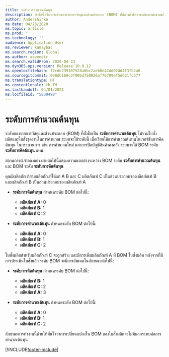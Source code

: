```yaml
---
title: ระดับการคำนวณต้นทุน
description: หัวข้อนี้อธิบายระดับของรายการวัสดุและส่วนประกอบ (BOM) ที่มีการตั้งชื่อว่าระดับการคำนวณต้นทุน ระดับ BOM นี้ไม่รวมใบสั่งผลิตและใบสั่งชุดในการคำนวณ
author: AndersGirke
ms.date: 04/23/2020
ms.topic: article
ms.prod: ''
ms.technology: ''
audience: Application User
ms.reviewer: kamaybac
ms.search.region: Global
ms.author: aevengir
ms.search.validFrom: 2020-04-23
ms.dyn365.ops.version: Release 10.0.12
ms.openlocfilehash: f7cde239107528a6bc2aeb0e424d024d4f3fb2a6
ms.sourcegitcommit: 0e8db169c3f90bd750826af76709ef5d621fd377
ms.translationtype: HT
ms.contentlocale: th-TH
ms.lasthandoff: 04/01/2021
ms.locfileid: "5839498"
---
```

# <a name="cost-calculation-level"></a>ระดับการคำนวณต้นทุน

ระดับของรายการวัสดุและส่วนประกอบ (BOM) ที่ตั้งชื่อเป็น **ระดับการคำนวณต้นทุน** ไม่รวมใบสั่งผลิตและใบสั่งชุดงานในการคำนวณ ระบบจะใช้ระดับนี้ เมื่อเรียกใช้การคำนวณต้นทุนในเวอร์ชันการคิดต้นทุน ในกระบวนการ เช่น การคำนวณใหม่ และการปิดบัญชีสินค้าคงคลัง ระบบจะใช้ BOM ระดับ **ระดับการคิดต้นทุน** แทน

สถานการณ์จำลองอย่างง่ายต่อไปนี้แสดงความแตกต่างระหว่าง BOM ระดับ **ระดับการคำนวณต้นทุน** และ BOM ระดับ **ระดับการคิดต้นทุน**

คุณมีผลิตภัณฑ์สามผลิตภัณฑ์ได้แก่ A B และ C ผลิตภัณฑ์ C เป็นส่วนประกอบของผลิตภัณฑ์ B และผลิตภัณฑ์ B เป็นส่วนประกอบของผลิตภัณฑ์ A

- **ระดับการคิดต้นทุน** กำหนดระดับ BOM ต่อไปนี้:

    - **ผลิตภัณฑ์ A:** 0
    - **ผลิตภัณฑ์ B:** 1
    - **ผลิตภัณฑ์ C:** 2

- **ระดับการคำนวณต้นทุน** กำหนดระดับ BOM ต่อไปนี้:

    - **ผลิตภัณฑ์ A:** 0
    - **ผลิตภัณฑ์ B:** 1
    - **ผลิตภัณฑ์ C:** 2

ใบสั่งผลิตสำหรับผลิตภัณฑ์ C จะถูกสร้าง และมีการเพิ่มผลิตภัณฑ์ A ที่ BOM ใบสั่งผลิต หลังจากที่มีการประเมินใบสั่งแล้ว ระดับ BOM จะมีการอัพเดตในลักษณะต่อไปนี้:

- **ระดับการคิดต้นทุน** กำหนดระดับ BOM ต่อไปนี้:

    - **ผลิตภัณฑ์ B:** 1
    - **ผลิตภัณฑ์ C:** 2
    - **ผลิตภัณฑ์ A:** 3

- **ระดับการคำนวณต้นทุน** กำหนดระดับ BOM ต่อไปนี้:

    - **ผลิตภัณฑ์ A:** 0
    - **ผลิตภัณฑ์ B:** 1
    - **ผลิตภัณฑ์ C:** 2

ลักษณะการทำงานนี้ช่วยให้มั่นใจว่าการเปลี่ยนแปลงใน BOM ของใบสั่งผลิตจะไม่มีผลกระทบต่อการคำนวณต้นทุน


[!INCLUDE[footer-include](../../includes/footer-banner.md)]